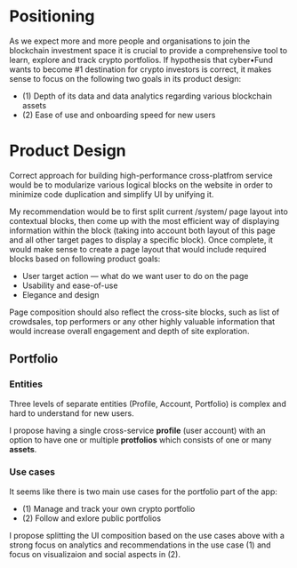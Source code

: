 # Positioning

As we expect more and more people and organisations to join the blockchain investment space it is crucial to provide a comprehensive tool to learn, explore and track crypto portfolios. If hypothesis that cyber•Fund wants to become #1 destination for crypto investors is correct, it makes sense to focus on the following two goals in its product design:
* (1) Depth of its data and data analytics regarding various blockchain assets
* (2) Ease of use and onboarding speed for new users

# Product Design

Correct approach for building high-performance cross-platfrom service would be to modularize various logical blocks on the website in order to minimize code duplication and simplify UI by unifying it.

My recommendation would be to first split current /system/ page layout into contextual blocks, then come up with the most efficient way of displaying information within the block (taking into account both layout of this page and all other target pages to display a specific block). Once complete, it would make sense to create a page layout that would include required blocks based on following product goals:
* User target action — what do we want user to do on the page
* Usability and ease-of-use
* Elegance and design

Page composition should also reflect the cross-site blocks, such as list of crowdsales, top performers or any other highly valuable information that would increase overall engagement and depth of site exploration.

## Portfolio 

### Entities

Three levels of separate entities (Profile, Account, Portfolio) is complex and hard to understand for new users.

I propose having a single cross-service **profile** (user account) with an option to have one or multiple **protfolios** which consists of one or many **assets**.

### Use cases

It seems like there is two main use cases for the portfolio part of the app:
* (1) Manage and track your own crypto portfolio
* (2) Follow and exlore public portfolios

I propose splitting the UI composition based on the use cases above with a strong focus on analytics and recommendations in the use case (1) and focus on visualizaion and social aspects in (2).